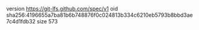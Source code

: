 version https://git-lfs.github.com/spec/v1
oid sha256:4196655a7ba81b6b748876f0c024813b334c6210eb5793b8bbd3ae7c4d1fdb32
size 573

